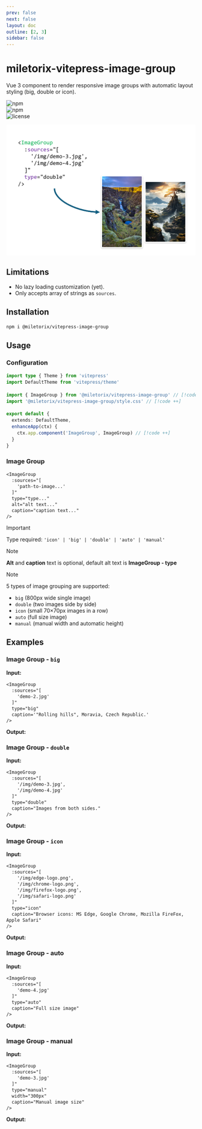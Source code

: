 ```yaml
---
prev: false
next: false
layout: doc
outline: [2, 3]
sidebar: false
---
```


# miletorix-vitepress-image-group 

Vue 3 component to render responsive image groups with automatic layout styling (big, double or icon).

![npm](https://img.shields.io/npm/v/@miletorix/vitepress-image-group)  
![npm](https://img.shields.io/npm/dw/@miletorix/vitepress-image-group)  
![license](https://img.shields.io/npm/l/@miletorix/vitepress-image-group)

<p align="center">
  <img src="/demo-1.png" alt="miletorix-vitepress-image-group demo" width="800">
</p>

## Limitations

- No lazy loading customization (yet).
- Only accepts array of strings as `sources`.

## Installation

```sh [npm]
npm i @miletorix/vitepress-image-group
```

## Usage

### Configuration

```typescript  [docs/.vitepress/theme/index.ts]
import type { Theme } from 'vitepress'
import DefaultTheme from 'vitepress/theme'
 
import { ImageGroup } from '@miletorix/vitepress-image-group' // [!code ++]
import '@miletorix/vitepress-image-group/style.css' // [!code ++]

export default {
  extends: DefaultTheme,
  enhanceApp(ctx) {
    ctx.app.component('ImageGroup', ImageGroup) // [!code ++]
  }
}
```

### Image Group

```vue
<ImageGroup
  :sources="[
    'path-to-image...'
  ]"
  type="type..."
  alt="alt text..."
  caption="caption text..."
/>
```

> [!IMPORTANT]
> Type required: `'icon' | 'big' | 'double' | 'auto' | 'manual'`

> [!NOTE]
> **Alt** and **caption** text is optional, default alt text is **ImageGroup - type**

> [!NOTE]
> 5 types of image grouping are supported:
> - `big` (800px wide single image)
> - `double` (two images side by side)
> - `icon` (small 70×70px images in a row)
> - `auto` (full size image)
> - `manual` (manual width and automatic height)

## Examples

### Image Group - `big`

**Input:**

```vue [example.md]
<ImageGroup
  :sources="[
    'demo-2.jpg'
  ]"
  type="big"
  caption='"Rolling hills", Moravia, Czech Republic.'
/>
```

**Output:**

<ImageGroup
  :sources="[
    'demo-2.jpg'
  ]"
  type="big"
  caption='"Rolling hills", Moravia, Czech Republic.'
/>

### Image Group - `double`

**Input:**

```vue [example.md]
<ImageGroup
  :sources="[
    '/img/demo-3.jpg',
    '/img/demo-4.jpg'
  ]"
  type="double"
  caption="Images from both sides."
/>
```

**Output:**

<ImageGroup
  :sources="[
    'demo-3.jpg',
    'demo-4.jpg'
  ]"
  type="double"
  caption="Images from both sides."
/>

### Image Group - `icon`

**Input:**

```vue [example.md]
<ImageGroup
  :sources="[
    '/img/edge-logo.png',
    '/img/chrome-logo.png',
    '/img/firefox-logo.png',
    '/img/safari-logo.png'
  ]"
  type="icon"
  caption="Browser icons: MS Edge, Google Chrome, Mozilla FireFox, Apple Safari"
/>
```

**Output:**

<ImageGroup
  :sources="[
    'edge-logo.png',
    'chrome-logo.png',
    'firefox-logo.png',
    'safari-logo.png'
  ]"
  type="icon"
  caption="Browser icons: MS Edge, Google Chrome, Mozzila Firefox, Apple Safari"
/>

### Image Group - auto

**Input:**
```vue
<ImageGroup
  :sources="[
    'demo-4.jpg'
  ]"
  type="auto"
  caption="Full size image"
/>
```

**Output:**

<ImageGroup
  :sources="[
    'demo-4.jpg'
  ]"
  type="auto"
  caption="Full size image"
/>

### Image Group - manual

**Input:**
```vue
<ImageGroup
  :sources="[
    'demo-3.jpg'
  ]"
  type="manual"
  width="300px"
  caption="Manual image size"
/>
```

**Output:**

<ImageGroup
  :sources="[
    'demo-3.jpg'
  ]"
  type="manual"
  width="300px"
  caption="Manual image size"
/>
